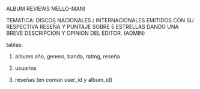 ALBUM REVIEWS
MELLO-MAN!

TEMATICA: DISCOS NACIONALES / INTERNACIONALES EMITIDOS CON SU RESPECTIVA RESEÑA Y
PUNTAJE SOBRE 5 ESTRELLAS DANDO UNA BREVE DESCRIPCION Y OPINION DEL EDITOR. (ADMIN)

tablas:
1. albums
    año, genero, banda, rating, reseña

2. usuarios

3. reseñas (en comun user_id y album_id)